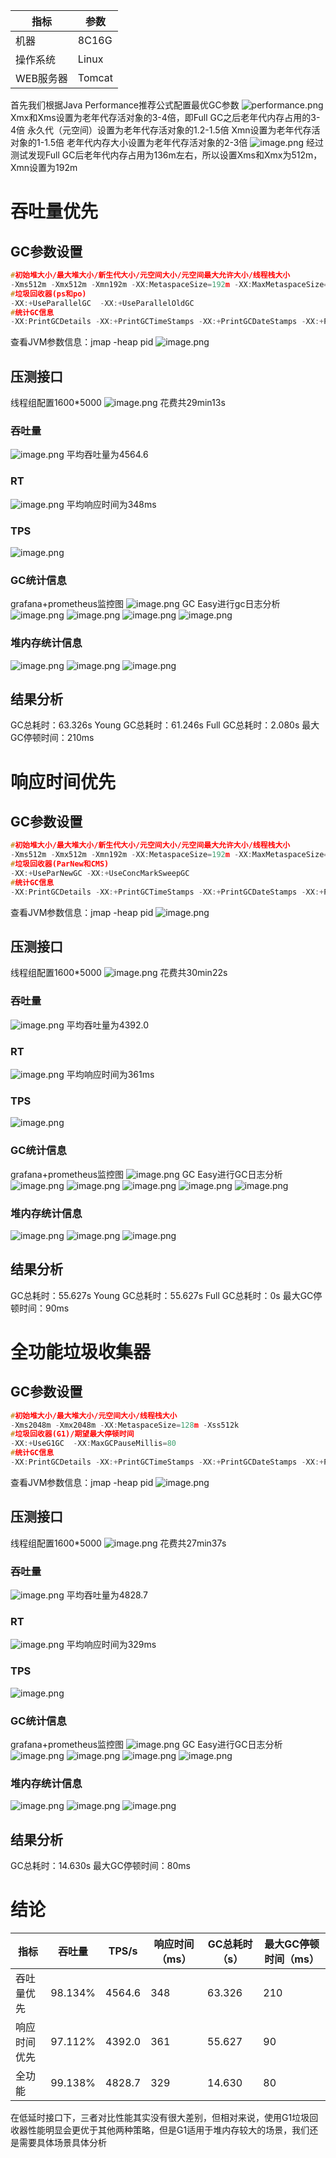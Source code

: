 | **指标** | **参数** |
| --- | --- |
| 机器 | 8C16G |
| 操作系统 | Linux |
| WEB服务器 | Tomcat |

首先我们根据Java Performance推荐公式配置最优GC参数
![performance.png](https://cdn.nlark.com/yuque/0/2022/png/26369422/1663295471743-62651eb4-9427-4008-bd66-9192dcbe159e.png)
Xmx和Xms设置为老年代存活对象的3-4倍，即Full GC之后老年代内存占用的3-4倍
永久代（元空间）设置为老年代存活对象的1.2-1.5倍
Xmn设置为老年代存活对象的1-1.5倍
老年代内存大小设置为老年代存活对象的2-3倍
![image.png](https://cdn.nlark.com/yuque/0/2022/png/26369422/1663297221278-098044df-7dbe-4b37-b585-248732242d09.png)
经过测试发现Full GC后老年代内存占用为136m左右，所以设置Xms和Xmx为512m，Xmn设置为192m
# 吞吐量优先
## GC参数设置
```c
#初始堆大小/最大堆大小/新生代大小/元空间大小/元空间最大允许大小/线程栈大小
-Xms512m -Xmx512m -Xmn192m -XX:MetaspaceSize=192m -XX:MaxMetaspaceSize=320m -Xss512k
#垃圾回收器(ps和po)
-XX:+UseParallelGC  -XX:+UseParallelOldGC
#统计GC信息
-XX:PrintGCDetails -XX:+PrintGCTimeStamps -XX:+PrintGCDateStamps -XX:+PrintHeapAtGC -Xloggc:${BASE_DIR}/logs/gc-ps-po.log
```
查看JVM参数信息：jmap -heap pid
![image.png](https://cdn.nlark.com/yuque/0/2022/png/26369422/1663298777308-9a7e8136-092d-41d9-ad9c-be9e71dc71d2.png)
## 压测接口
线程组配置1600*5000
![image.png](https://cdn.nlark.com/yuque/0/2022/png/26369422/1663244661972-ca5f3f96-58bb-45ff-aef9-dd52d36058e7.png)
花费共29min13s
### 吞吐量
![image.png](https://cdn.nlark.com/yuque/0/2022/png/26369422/1663307852042-09f03f0e-b99e-4226-8a80-755b399d5c59.png)
平均吞吐量为4564.6
### RT
![image.png](https://cdn.nlark.com/yuque/0/2022/png/26369422/1663307958554-ea277749-8d92-4890-9ce9-373c0b2646d3.png)
平均响应时间为348ms
### TPS
![image.png](https://cdn.nlark.com/yuque/0/2022/png/26369422/1663308874534-1dbe9121-8439-4e3e-997b-7fbf52fb568d.png)
### GC统计信息
grafana+prometheus监控图
![image.png](https://cdn.nlark.com/yuque/0/2022/png/26369422/1663309198431-4273e8f9-7e5a-405d-a278-bc2983261d36.png)
GC Easy进行gc日志分析
![image.png](https://cdn.nlark.com/yuque/0/2022/png/26369422/1663309596749-55597147-676c-4ba4-a7f4-52ae952536fa.png)
![image.png](https://cdn.nlark.com/yuque/0/2022/png/26369422/1663309644027-f3aa1ec0-4abc-4f57-8b88-2c0978e1477b.png)
![image.png](https://cdn.nlark.com/yuque/0/2022/png/26369422/1663309760603-62c4eb12-42ee-43dd-b032-9e6f1d1316de.png)
![image.png](https://cdn.nlark.com/yuque/0/2022/png/26369422/1663309836033-54d99a22-13e7-409e-8da1-106e65ca3eeb.png)
### 堆内存统计信息
![image.png](https://cdn.nlark.com/yuque/0/2022/png/26369422/1663309051765-f0ab4577-731b-489e-acf0-7e674a02f7e5.png)
![image.png](https://cdn.nlark.com/yuque/0/2022/png/26369422/1663309084616-67ecfc05-4fbd-495b-81f3-2ecdf4d8413c.png)
![image.png](https://cdn.nlark.com/yuque/0/2022/png/26369422/1663312127002-99855fa4-c2bc-47c4-bdaf-174f76aac3d9.png)
## 结果分析
GC总耗时：63.326s
Young GC总耗时：61.246s
Full GC总耗时：2.080s
最大GC停顿时间：210ms
# 响应时间优先
## GC参数设置
```c
#初始堆大小/最大堆大小/新生代大小/元空间大小/元空间最大允许大小/线程栈大小
-Xms512m -Xmx512m -Xmn192m -XX:MetaspaceSize=192m -XX:MaxMetaspaceSize=320m -Xss512k
#垃圾回收器(ParNew和CMS)
-XX:+UseParNewGC -XX:+UseConcMarkSweepGC
#统计GC信息
-XX:PrintGCDetails -XX:+PrintGCTimeStamps -XX:+PrintGCDateStamps -XX:+PrintHeapAtGC -Xloggc:${BASE_DIR}/logs/gc-parnew-cms.log
```
查看JVM参数信息：jmap -heap pid
![image.png](https://cdn.nlark.com/yuque/0/2022/png/26369422/1663310191152-c20b44ce-b73b-49c3-93f2-167a61403529.png)
## 压测接口
线程组配置1600*5000
![image.png](https://cdn.nlark.com/yuque/0/2022/png/26369422/1663244661972-ca5f3f96-58bb-45ff-aef9-dd52d36058e7.png)
花费共30min22s
### 吞吐量
![image.png](https://cdn.nlark.com/yuque/0/2022/png/26369422/1663312473300-8549c3ad-a305-4abb-aaa1-69969a8de9bb.png)
平均吞吐量为4392.0
### RT
![image.png](https://cdn.nlark.com/yuque/0/2022/png/26369422/1663312519137-4a80f2d8-b2bc-45e4-9ee2-fc06febe3ffe.png)
平均响应时间为361ms
### TPS
![image.png](https://cdn.nlark.com/yuque/0/2022/png/26369422/1663312583517-09aaab55-c957-430e-8e8c-97e448fd7a99.png)
### GC统计信息
grafana+prometheus监控图
![image.png](https://cdn.nlark.com/yuque/0/2022/png/26369422/1663312926717-90cbae2c-2e36-4f13-86cd-cfe1b1cc29e8.png)
GC Easy进行GC日志分析
![image.png](https://cdn.nlark.com/yuque/0/2022/png/26369422/1663313464252-6ba3971d-4a97-4c3e-b1b1-3f87560cb31c.png)
![image.png](https://cdn.nlark.com/yuque/0/2022/png/26369422/1663313521630-34bd9719-e958-410b-8d9c-d01184d56a51.png)
![image.png](https://cdn.nlark.com/yuque/0/2022/png/26369422/1663313641928-d2e4170d-56ec-4357-8506-37f2c70bce01.png)
![image.png](https://cdn.nlark.com/yuque/0/2022/png/26369422/1663313735944-b7a88147-4294-4db1-8516-e2418cd8e591.png)
![image.png](https://cdn.nlark.com/yuque/0/2022/png/26369422/1663313757594-f54157bd-bf33-446d-9e41-7c40eb68ac19.png)
### 堆内存统计信息
![image.png](https://cdn.nlark.com/yuque/0/2022/png/26369422/1663312856562-90507cb1-e612-4e98-9f22-71044ef9ea21.png)
![image.png](https://cdn.nlark.com/yuque/0/2022/png/26369422/1663312877614-4df3fced-2af2-4494-91bd-01194a021a6d.png)
![image.png](https://cdn.nlark.com/yuque/0/2022/png/26369422/1663314483898-409df9b6-17eb-412d-9206-6b222aa84803.png)
## 结果分析
GC总耗时：55.627s
Young GC总耗时：55.627s
Full GC总耗时：0s
最大GC停顿时间：90ms
# 全功能垃圾收集器
## GC参数设置
```c
#初始堆大小/最大堆大小/元空间大小/线程栈大小
-Xms2048m -Xmx2048m -XX:MetaspaceSize=128m -Xss512k
#垃圾回收器(G1)/期望最大停顿时间
-XX:+UseG1GC  -XX:MaxGCPauseMillis=80
#统计GC信息
-XX:PrintGCDetails -XX:+PrintGCTimeStamps -XX:+PrintGCDateStamps -XX:+PrintHeapAtGC -Xloggc:${BASE_DIR}/logs/gc-g1.log
```
查看JVM参数信息：jmap -heap pid
![image.png](https://cdn.nlark.com/yuque/0/2022/png/26369422/1663323441321-6121a4b5-9c83-4d1c-9b79-447c1f657fe6.png)
## 压测接口
线程组配置1600*5000
![image.png](https://cdn.nlark.com/yuque/0/2022/png/26369422/1663244661972-ca5f3f96-58bb-45ff-aef9-dd52d36058e7.png)
花费共27min37s
### 吞吐量
![image.png](https://cdn.nlark.com/yuque/0/2022/png/26369422/1663325342716-a1c01c8b-a171-4f2d-8783-2c3959047023.png)
平均吞吐量为4828.7
### RT
![image.png](https://cdn.nlark.com/yuque/0/2022/png/26369422/1663325391168-750e4ba7-2655-40fa-b268-68a739a60d67.png)
平均响应时间为329ms
### TPS
![image.png](https://cdn.nlark.com/yuque/0/2022/png/26369422/1663325411677-762250ba-be3a-48f0-880e-f237e5245fb6.png)
### GC统计信息
grafana+prometheus监控图
![image.png](https://cdn.nlark.com/yuque/0/2022/png/26369422/1663325656688-309f6339-34f7-4596-8f31-302ed4149dd4.png)
GC Easy进行GC日志分析
![image.png](https://cdn.nlark.com/yuque/0/2022/png/26369422/1663325799751-e9310420-7ccf-45a3-84a5-55250882f08c.png)
![image.png](https://cdn.nlark.com/yuque/0/2022/png/26369422/1663325827069-e1bb96ff-bd53-40a7-b3de-2124205bdc60.png)
![image.png](https://cdn.nlark.com/yuque/0/2022/png/26369422/1663325849120-9e3b762d-6b46-41a6-8f46-84146053b6ca.png)
![image.png](https://cdn.nlark.com/yuque/0/2022/png/26369422/1663325881062-a701dad1-d463-4dc5-b8b0-779a8f97c44c.png)
### 堆内存统计信息
![image.png](https://cdn.nlark.com/yuque/0/2022/png/26369422/1663325589191-9fb1912c-c75b-49ea-b99d-5063874a703f.png)
![image.png](https://cdn.nlark.com/yuque/0/2022/png/26369422/1663325623857-7f88fc3b-fec0-4f92-9af9-e2fcc4b693fd.png)
![image.png](https://cdn.nlark.com/yuque/0/2022/png/26369422/1663325678142-7aed7cf9-cc44-4b16-bb0a-81b7a7e06db9.png)
## 结果分析
GC总耗时：14.630s
最大GC停顿时间：80ms
# 结论
| 指标 | 吞吐量 | TPS/s | 响应时间（ms） | GC总耗时（s） | 最大GC停顿时间（ms） |
| --- | --- | --- | --- | --- | --- |
| 吞吐量优先 | 98.134% | 4564.6 | 348 | 63.326 | 210 |
| 响应时间优先 | 97.112% | 4392.0 | 361 | 55.627 | 90 |
| 全功能 | 99.138% | 4828.7 | 329 | 14.630 | 80 |

在低延时接口下，三者对比性能其实没有很大差别，但相对来说，使用G1垃圾回收器性能明显会更优于其他两种策略，但是G1适用于堆内存较大的场景，我们还是需要具体场景具体分析
